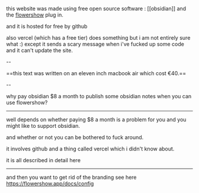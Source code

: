 
this website was made using free open source software :
[[obsidian]] and the [flowershow](https://flowershow.app/) plug in.

and it is hosted for free by github

also vercel (which has a free tier) does something but i am not entirely sure what :) except it sends a scary message when i've fucked up some code and it can't update the site.

--

==this text was written on an eleven inch macbook air which cost €40.==

--

why pay obsidian $8 a month to publish some obsidian notes when you can use flowershow?

---------------------------------------------------------

well depends on whether paying $8 a month is a problem for you
and you might like to support obsidian.

and whether or not you can be bothered to fuck around.

it involves github and a thing called vercel which i didn't know about.

it is all described in detail here


-----------------------------------------------------------------

and then you want to get rid of the branding
see here
https://flowershow.app/docs/config